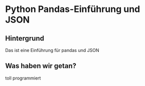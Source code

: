 # Python Pandas-Einführung und JSON
## Hintergrund
Das ist eine Einführung für pandas und JSON
## Was haben wir getan?
toll programmiert
